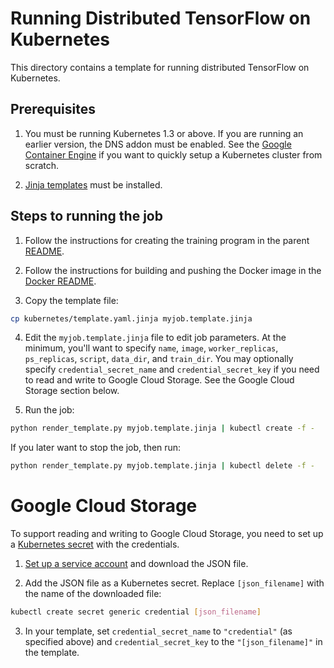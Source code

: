 # Running Distributed TensorFlow on Kubernetes

This directory contains a template for running distributed TensorFlow on
Kubernetes.

## Prerequisites

1. You must be running Kubernetes 1.3 or above. If you are running an earlier
   version, the DNS addon must be enabled. See the
   [Google Container Engine](https://cloud.google.com/container-engine/) if you
   want to quickly setup a Kubernetes cluster from scratch.

2. [Jinja templates](http://jinja.pocoo.org/) must be installed.

## Steps to running the job

1. Follow the instructions for creating the training program in the parent
   [README](../README.md).

2. Follow the instructions for building and pushing the Docker image in the
   [Docker README](../docker/README.md).

3. Copy the template file:

```sh
cp kubernetes/template.yaml.jinja myjob.template.jinja
```

4. Edit the `myjob.template.jinja` file to edit job parameters. At the minimum,
you'll want to specify `name`, `image`, `worker_replicas`, `ps_replicas`,
`script`, `data_dir`, and `train_dir`. You may optionally specify
`credential_secret_name` and `credential_secret_key` if you need to read and
write to Google Cloud Storage. See the Google Cloud Storage section below.

5. Run the job:

```sh
python render_template.py myjob.template.jinja | kubectl create -f -
```

If you later want to stop the job, then run:
```sh
python render_template.py myjob.template.jinja | kubectl delete -f -
```

# Google Cloud Storage

To support reading and writing to Google Cloud Storage, you need to set up
a [Kubernetes secret](http://kubernetes.io/docs/user-guide/secrets/) with the
credentials.

1. [Set up a service
   account](https://cloud.google.com/vision/docs/common/auth#set_up_a_service_account)
   and download the JSON file.

2. Add the JSON file as a Kubernetes secret. Replace `[json_filename]` with
   the name of the downloaded file:

```sh
kubectl create secret generic credential [json_filename]
```

3. In your template, set `credential_secret_name` to `"credential"` (as
   specified above) and `credential_secret_key` to the `"[json_filename]"` in
   the template.
